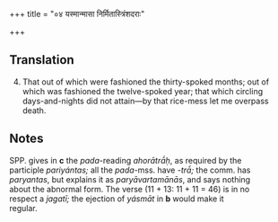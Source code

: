 +++
title = "०४ यस्मान्मासा निर्मितास्त्रिंशदराः"

+++
## Translation
4. That out of which were fashioned the thirty-spoked months; out of  
which was fashioned the twelve-spoked year; that which circling  
days-and-nights did not attain—by that rice-mess let me overpass death.

## Notes
SPP. gives in **c** the *pada*-reading *ahorātrā́ḥ*, as required by the  
participle *pariyántas;* all the *pada*-mss. have *-trā́;* the comm. has  
*paryantas*, but explains it as *paryāvartamānās*, and says nothing  
about the abnormal form. The verse (11 + 13: 11 + 11 = 46) is in no  
respect a *jagatī;* the ejection of *yásmāt* in **b** would make it  
regular.

